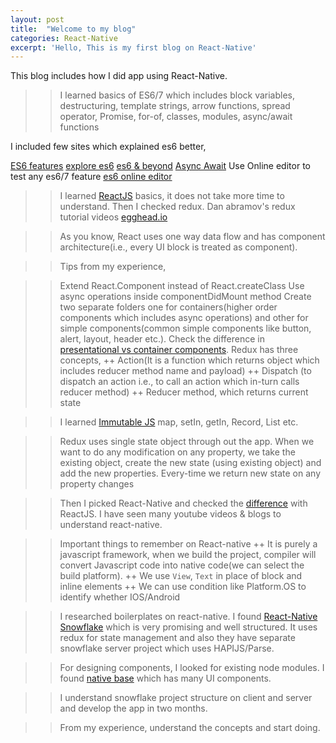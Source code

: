 ```yaml
---
layout: post
title:  "Welcome to my blog"
categories: React-Native
excerpt: 'Hello, This is my first blog on React-Native'
---
```


This blog includes how I did app using React-Native.

>> I learned basics of ES6/7 which includes block variables, destructuring, template strings, arrow functions, spread operator, Promise, for-of, classes, modules, async/await functions

  I included few sites which explained es6 better,

  [ES6 features][lukehoban]
  [explore es6][core-features]
  [es6 & beyond][es6-beyond]
  [Async Await][async-await]
  Use Online editor to test any es6/7 feature
  [es6 online editor][es6-editor]

>> I learned [ReactJS][reactjs] basics, it does not take more time to understand. Then I checked redux. Dan abramov's redux tutorial videos [egghead.io][egghead]

>> As you know, React uses one way data flow and has component architecture(i.e., every UI block is treated as component).

>> Tips from my experience,

   >> Extend React.Component instead of React.createClass
   >> Use async operations inside componentDidMount method
   >> Create two separate folders one for containers(higher order components which includes async operations) and other for simple components(common simple components like button, alert, layout, header etc.). Check the difference in [presentational vs container components][presentaional-container].
   >> Redux has three concepts,
      ++ Action(It is a function which returns object which includes reducer method name and payload)
      ++ Dispatch (to dispatch an action i.e., to call an action which in-turn calls reducer method)
      ++ Reducer method, which returns current state

>> I learned [Immutable JS][immutable-js] map, setIn, getIn, Record, List etc.

  >> Redux uses single state object through out the app. When we want to do any modification on any property, we take the existing object, create the new state (using existing object) and add the new properties.
  >> Every-time we return new state on any property changes

>> Then I picked React-Native and checked the [difference][difference] with ReactJS. I have seen many youtube videos & blogs to understand react-native.

  >> Important things to remember on React-native
    ++ It is purely a javascript framework, when we build the project, compiler will convert Javascript code into native code(we can select the build platform).
    ++ We use `View`, `Text` in place of block and inline elements
    ++ We can use condition like Platform.OS to identify whether IOS/Android

>> I researched boilerplates on react-native. I found [React-Native Snowflake][snowflake] which is very promising and well structured. It uses redux for state management and also they have separate snowflake server project which uses HAPIJS/Parse.

>> For designing components, I looked for existing node modules. I found [native base][native-base] which has many UI components.

>> I understand snowflake project structure on client and server and develop the app in two months.

>> From my experience, understand the concepts and start doing.


[difference]: https://medium.com/@alexmngn/from-reactjs-to-react-native-what-are-the-main-differences-between-both-d6e8e88ebf24#.ls6zapbqo
[presentaional-container]: https://medium.com/@dan_abramov/smart-and-dumb-components-7ca2f9a7c7d0#.2z07opcjt
[egghead]: https://egghead.io/courses/getting-started-with-redux
[reactjs]: https://facebook.github.io/react/tutorial/tutorial.html
[lukehoban]: https://github.com/lukehoban/es6features
[core-features]: http://exploringjs.com/es6/ch_core-features.html
[es6-beyond]: https://github.com/getify/You-Dont-Know-JS/tree/master/es6%20%26%20beyond
[es6-editor]: https://babeljs.io/repl/
[async-await]: http://www.2ality.com/2016/02/async-functions.html
[immutable-js]: https://facebook.github.io/immutable-js/
[snowflake]: https://github.com/bartonhammond/snowflake
[native-base]: http://nativebase.io/
